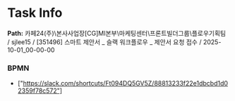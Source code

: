 # Task Info

**Path:** 카페24(주)\본사사업장\[CG]MI본부\마케팅센터\프론트빌더그룹\플로우기획팀 / sjlee15 / [351496] 스마트 제안서 _ 슬랙 워크플로우 _ 제안서 요청 접수 / 2025-10-01_00-00-00

### BPMN
- ["https://slack.com/shortcuts/Ft094DQ5GV5Z/88813233f22e1dbcbd1d02359f78c572"]

